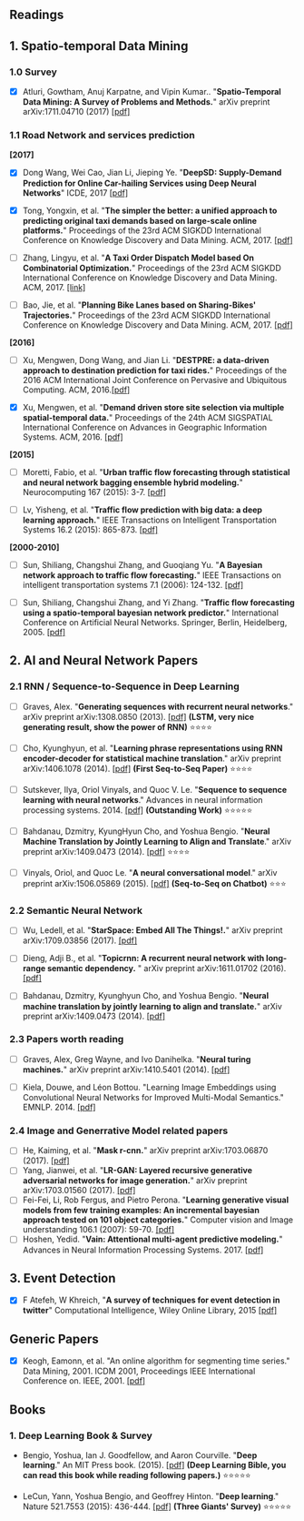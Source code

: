 ## Readings


## 1. Spatio-temporal Data Mining 
### 1.0 Survey 
- [x] Atluri, Gowtham, Anuj Karpatne, and Vipin Kumar.. "**Spatio-Temporal Data Mining: A Survey of Problems and Methods.**"  arXiv preprint arXiv:1711.04710 (2017) [[pdf]](https://arxiv.org/pdf/1711.04710)

### 1.1 Road Network and services prediction
**[2017]**

- [x] Dong Wang, Wei Cao, Jian Li, Jieping Ye. "**DeepSD: Supply-Demand Prediction for Online Car-hailing Services using Deep Neural Networks**" ICDE, 2017 [[pdf]](https://caow13.github.io/deepSD.pdf)

- [x] Tong, Yongxin, et al. "**The simpler the better: a unified approach to predicting original taxi demands based on large-scale online platforms.**" Proceedings of the 23rd ACM SIGKDD International Conference on Knowledge Discovery and Data Mining. ACM, 2017. [[pdf]](http://www.tik.ee.ethz.ch/file/725d288f4b6c2968056a36576dad868f/kdd17-tong.pdf)

- [ ] Zhang, Lingyu, et al. "**A Taxi Order Dispatch Model based On Combinatorial Optimization.**" Proceedings of the 23rd ACM SIGKDD International Conference on Knowledge Discovery and Data Mining. ACM, 2017. [[link]](http://www.kdd.org/kdd2017/papers/view/a-taxi-order-dispatch-model-based-on-combinatorial-optimization)

- [ ] Bao, Jie, et al. "**Planning Bike Lanes based on Sharing-Bikes' Trajectories.**" Proceedings of the 23rd ACM SIGKDD International Conference on Knowledge Discovery and Data Mining. ACM, 2017. [[pdf]](https://www.microsoft.com/en-us/research/wp-content/uploads/2017/06/main.pdf)

**[2016]**

- [ ] Xu, Mengwen, Dong Wang, and Jian Li. "**DESTPRE: a data-driven approach to destination prediction for taxi rides.**" Proceedings of the 2016 ACM International Joint Conference on Pervasive and Ubiquitous Computing. ACM, 2016.[[pdf]](https://github.com/debjyoti385/Readings/blob/master/Papers/DESTPRE.pdf)

- [x] Xu, Mengwen, et al. "**Demand driven store site selection via multiple spatial-temporal data.**" Proceedings of the 24th ACM SIGSPATIAL International Conference on Advances in Geographic Information Systems. ACM, 2016.
[[pdf]](http://wangty.net/doc/location.pdf)

**[2015]**

- [ ] Moretti, Fabio, et al. "**Urban traffic flow forecasting through statistical and neural network bagging ensemble hybrid modeling.**" Neurocomputing 167 (2015): 3-7. [[pdf]](https://github.com/debjyoti385/Readings/blob/master/Papers/EnsembleTraffic.pdf)

- [ ] Lv, Yisheng, et al. "**Traffic flow prediction with big data: a deep learning approach.**" IEEE Transactions on Intelligent Transportation Systems 16.2 (2015): 865-873. [[pdf]](http://ieeexplore.ieee.org/abstract/document/6894591/)

**[2000-2010]**

- [ ] Sun, Shiliang, Changshui Zhang, and Guoqiang Yu. "**A Bayesian network approach to traffic flow forecasting.**" IEEE Transactions on intelligent transportation systems 7.1 (2006): 124-132. [[pdf]](https://pdfs.semanticscholar.org/dd94/5f37dd0e2cf5443605ad4047cf9ad774eb1e.pdf)

- [ ] Sun, Shiliang, Changshui Zhang, and Yi Zhang. "**Traffic flow forecasting using a spatio-temporal bayesian network predictor.**" International Conference on Artificial Neural Networks. Springer, Berlin, Heidelberg, 2005. [[pdf]](https://arxiv.org/pdf/1712.08883)




## 2. AI and Neural Network Papers

### 2.1 RNN / Sequence-to-Sequence in Deep Learning

- [ ] Graves, Alex. "**Generating sequences with recurrent neural networks**." arXiv preprint arXiv:1308.0850 (2013). [[pdf]](http://arxiv.org/pdf/1308.0850) **(LSTM, very nice generating result, show the power of RNN)** :star::star::star::star:

- [ ] Cho, Kyunghyun, et al. "**Learning phrase representations using RNN encoder-decoder for statistical machine translation**." arXiv preprint arXiv:1406.1078 (2014). [[pdf]](http://arxiv.org/pdf/1406.1078) **(First Seq-to-Seq Paper)** :star::star::star::star:

- [ ] Sutskever, Ilya, Oriol Vinyals, and Quoc V. Le. "**Sequence to sequence learning with neural networks**." Advances in neural information processing systems. 2014. [[pdf]](http://papers.nips.cc/paper/5346-information-based-learning-by-agents-in-unbounded-state-spaces.pdf) **(Outstanding Work)** :star::star::star::star::star:

- [ ] Bahdanau, Dzmitry, KyungHyun Cho, and Yoshua Bengio. "**Neural Machine Translation by Jointly Learning to Align and Translate**." arXiv preprint arXiv:1409.0473 (2014). [[pdf]](https://arxiv.org/pdf/1409.0473v7.pdf) :star::star::star::star:

- [ ] Vinyals, Oriol, and Quoc Le. "**A neural conversational model**." arXiv preprint arXiv:1506.05869 (2015). [[pdf]](http://arxiv.org/pdf/1506.05869.pdf%20(http://arxiv.org/pdf/1506.05869.pdf)) **(Seq-to-Seq on Chatbot)** :star::star::star:

### 2.2 Semantic Neural Network

- [ ] Wu, Ledell, et al. "**StarSpace: Embed All The Things!.**" arXiv preprint arXiv:1709.03856 (2017). [[pdf]](https://arxiv.org/pdf/1709.03856)

- [ ] Dieng, Adji B., et al. "**Topicrnn: A recurrent neural network with long-range semantic dependency.** " arXiv preprint arXiv:1611.01702 (2016). [[pdf]](https://arxiv.org/pdf/1611.01702)

- [ ] Bahdanau, Dzmitry, Kyunghyun Cho, and Yoshua Bengio. "**Neural machine translation by jointly learning to align and translate.**" arXiv preprint arXiv:1409.0473 (2014). [[pdf]](https://arxiv.org/pdf/1409.0473)

### 2.3 Papers worth reading
- [ ] Graves, Alex, Greg Wayne, and Ivo Danihelka. "**Neural turing machines.**" arXiv preprint arXiv:1410.5401 (2014). [[pdf]](https://arxiv.org/pdf/1410.5401)

- [ ] Kiela, Douwe, and Léon Bottou. "Learning Image Embeddings using Convolutional Neural Networks for Improved Multi-Modal Semantics." EMNLP. 2014. 
[[pdf]](https://www.aclweb.org/anthology/D/D14/D14-1005.pdf)

### 2.4 Image and Generrative Model related papers
- [ ] He, Kaiming, et al. "**Mask r-cnn.**" arXiv preprint arXiv:1703.06870 (2017). [[pdf]](https://arxiv.org/pdf/1703.06870)
- [ ] Yang, Jianwei, et al. "**LR-GAN: Layered recursive generative adversarial networks for image generation.**" arXiv preprint arXiv:1703.01560 (2017). [[pdf]](https://arxiv.org/pdf/1703.01560)
- [ ] Fei-Fei, Li, Rob Fergus, and Pietro Perona. "**Learning generative visual models from few training examples: An incremental bayesian approach tested on 101 object categories.**" Computer vision and Image understanding 106.1 (2007): 59-70. [[pdf]](https://pdfs.semanticscholar.org/f6ff/fe049408c7b0343a1bdcefe0dc3d0256646d.pdf)
- [ ] Hoshen, Yedid. "**Vain: Attentional multi-agent predictive modeling.**" Advances in Neural Information Processing Systems. 2017. [[pdf]](http://papers.nips.cc/paper/6863-vain-attentional-multi-agent-predictive-modeling.pdf)

## 3. Event Detection

- [x] F Atefeh, W Khreich, "**A survey of techniques for event detection in twitter**" Computational Intelligence, Wiley Online Library, 2015 [[pdf]](https://pdfs.semanticscholar.org/b0a8/d512169453d92fbe44bc77a96bcc9cb9c85f.pdf)


## Generic Papers
- [x] Keogh, Eamonn, et al. "An online algorithm for segmenting time series." Data Mining, 2001. ICDM 2001, Proceedings IEEE International Conference on. IEEE, 2001. [[pdf]](http://www-ai.cs.uni-dortmund.de/PublicPublicationFiles/keogh_etal_2001a.pdf)

## Books
### 1. Deep Learning Book & Survey
- Bengio, Yoshua, Ian J. Goodfellow, and Aaron Courville. "**Deep learning**." An MIT Press book. (2015). [[pdf]](https://github.com/HFTrader/DeepLearningBook/raw/master/DeepLearningBook.pdf) **(Deep Learning Bible, you can read this book while reading following papers.)** :star::star::star::star::star:

- LeCun, Yann, Yoshua Bengio, and Geoffrey Hinton. "**Deep learning**." Nature 521.7553 (2015): 436-444. [[pdf]](http://www.cs.toronto.edu/~hinton/absps/NatureDeepReview.pdf) **(Three Giants' Survey)** :star::star::star::star::star:



